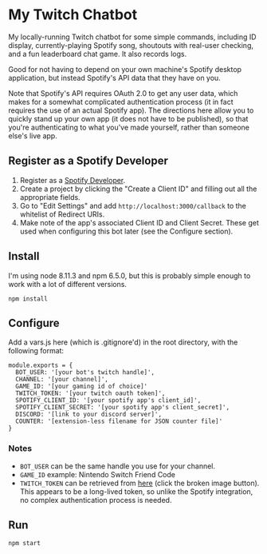# My Twitch Chatbot

My locally-running Twitch chatbot for some simple commands, including ID
display, currently-playing Spotify song, shoutouts with real-user checking, and
a fun leaderboard chat game. It also records logs.

Good for not having to depend on your own machine's Spotify desktop application,
but instead Spotify's API data that they have on you.

Note that Spotify's API requires OAuth 2.0 to get any user data, which makes for
a somewhat complicated authentication process (it in fact requires the use of an
actual Spotify app). The directions here allow you to quickly stand up your own
app (it does not have to be published), so that you're authenticating to what
you've made yourself, rather than someone else's live app.

## Register as a Spotify Developer

1. Register as a [Spotify Developer](https://developer.spotify.com/dashboard/login).
2. Create a project by clicking the "Create a Client ID" and filling out all
   the appropriate fields.
3. Go to "Edit Settings" and add `http://localhost:3000/callback` to the
   whitelist of Redirect URIs.
4. Make note of the app's associated Client ID and Client Secret. These get
   used when configuring this bot later (see the Configure section).

## Install

I'm using node 8.11.3 and npm 6.5.0, but this is probably simple enough to work
with a lot of different versions.

    npm install

## Configure

Add a vars.js here (which is .gitignore'd) in the root directory, with the
following format:

    module.exports = {
      BOT_USER: '[your bot's twitch handle]',
      CHANNEL: '[your channel]',
      GAME_ID: '[your gaming id of choice]'
      TWITCH_TOKEN: '[your twitch oauth token]',
      SPOTIFY_CLIENT_ID: '[your spotify app's client_id]',
      SPOTIFY_CLIENT_SECRET: '[your spotify app's client_secret]',
      DISCORD: '[link to your discord server]',
      COUNTER: '[extension-less filename for JSON counter file]'
    }

### Notes

- `BOT_USER` can be the same handle you use for your channel.
- `GAME_ID` example: Nintendo Switch Friend Code
- `TWITCH_TOKEN` can be retrieved from [here](https://twitchapps.com/tmi/)
  (click the broken image button). This appears to be a long-lived token, so
  unlike the Spotify integration, no complex authentication process is needed.

## Run

    npm start
